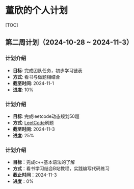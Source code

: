 # 董欣的个人计划

[TOC]

## 第二周计划（2024-10-28 ~ 2024-11-3）

### 计划介绍
- **目标**: 完成团队任务，初步学习链表
- **方式**: 看书与做题相结合
- **截至时间**: 2024-11-1
- **进度**: 10%

### 计划介绍

- **目标**: 完成leetcode动态规划50题
- **方式**: [LeetCode](https://leetcode.cn)刷题
- **截至时间**: 2024-11-3
- **进度**: 25%

### 计划介绍

- **目标**：完成c++基本语法的了解
- **方式**：看书学习结合B站教程，实践编写代码练习
- **截止时间**：2024-11-3
- **进度**：0%

